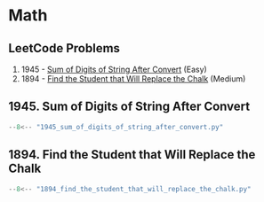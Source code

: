 # Math

## LeetCode Problems

1. 1945 - [Sum of Digits of String After Convert](https://leetcode.com/problems/sum-of-digits-of-string-after-convert/) (Easy)
2. 1894 - [Find the Student that Will Replace the Chalk](https://leetcode.com/problems/find-the-student-that-will-replace-the-chalk/) (Medium)

## 1945. Sum of Digits of String After Convert

```python
--8<-- "1945_sum_of_digits_of_string_after_convert.py"
```

## 1894. Find the Student that Will Replace the Chalk

```python
--8<-- "1894_find_the_student_that_will_replace_the_chalk.py"
```
